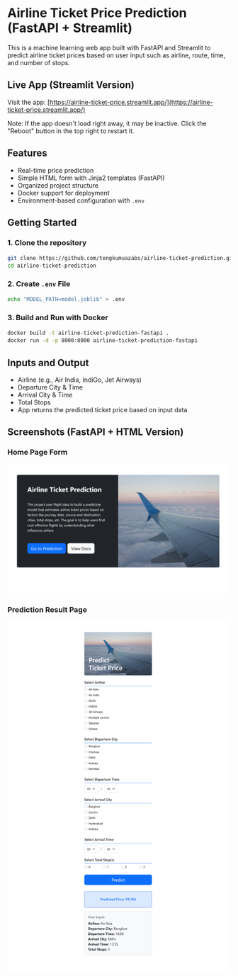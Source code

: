 # Airline Ticket Price Prediction (FastAPI + Streamlit)

This is a machine learning web app built with FastAPI and Streamlit to predict airline ticket prices based on user input such as airline, route, time, and number of stops.

## Live App (Streamlit Version)

Visit the app: [https://airline-ticket-price.streamlit.app/](https://airline-ticket-price.streamlit.app/)

Note: If the app doesn't load right away, it may be inactive. Click the "Reboot" button in the top right to restart it.

## Features

- Real-time price prediction
- Simple HTML form with Jinja2 templates (FastAPI)
- Organized project structure
- Docker support for deployment
- Environment-based configuration with `.env`

## Getting Started

### 1. Clone the repository

```bash
git clone https://github.com/tengkumuazabs/airline-ticket-prediction.git
cd airline-ticket-prediction
```
### 2. Create `.env` File
```bash
echo "MODEL_PATH=model.joblib" > .env
```

### 3. Build and Run with Docker
```bash
docker build -t airline-ticket-prediction-fastapi .
docker run -d -p 8000:8000 airline-ticket-prediction-fastapi
```

## Inputs and Output
- Airline (e.g., Air India, IndiGo, Jet Airways)
- Departure City & Time
- Arrival City & Time
- Total Stops
- App returns the predicted ticket price based on input data

## Screenshots (FastAPI + HTML Version)

### Home Page Form

<img src="screenshots/home_page.png" alt="Home Page Form" width="500"/>

### Prediction Result Page

<img src="screenshots/predict_page.png" alt="Prediction Result" width="500"/>
